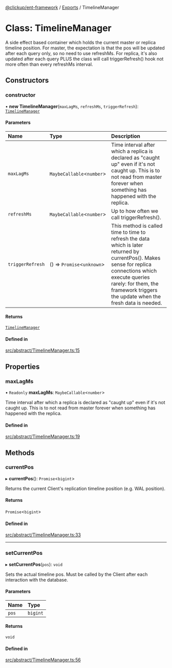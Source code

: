 [@clickup/ent-framework](../README.md) / [Exports](../modules.md) / TimelineManager

# Class: TimelineManager

A side effect based container which holds the current master or replica
timeline position. For master, the expectation is that the pos will be
updated after each query only, so no need to use refreshMs. For replica, it's
also updated after each query PLUS the class will call triggerRefresh() hook
not more often than every refreshMs interval.

## Constructors

### constructor

• **new TimelineManager**(`maxLagMs`, `refreshMs`, `triggerRefresh`): [`TimelineManager`](TimelineManager.md)

#### Parameters

| Name | Type | Description |
| :------ | :------ | :------ |
| `maxLagMs` | `MaybeCallable`\<`number`\> | Time interval after which a replica is declared as "caught up" even if it's not caught up. This is to not read from master forever when something has happened with the replica. |
| `refreshMs` | `MaybeCallable`\<`number`\> | Up to how often we call triggerRefresh(). |
| `triggerRefresh` | () => `Promise`\<`unknown`\> | This method is called time to time to refresh the data which is later returned by currentPos(). Makes sense for replica connections which execute queries rarely: for them, the framework triggers the update when the fresh data is needed. |

#### Returns

[`TimelineManager`](TimelineManager.md)

#### Defined in

[src/abstract/TimelineManager.ts:15](https://github.com/clickup/ent-framework/blob/master/src/abstract/TimelineManager.ts#L15)

## Properties

### maxLagMs

• `Readonly` **maxLagMs**: `MaybeCallable`\<`number`\>

Time interval after which a replica is declared as "caught up" even if
it's not caught up. This is to not read from master forever when
something has happened with the replica.

#### Defined in

[src/abstract/TimelineManager.ts:19](https://github.com/clickup/ent-framework/blob/master/src/abstract/TimelineManager.ts#L19)

## Methods

### currentPos

▸ **currentPos**(): `Promise`\<`bigint`\>

Returns the current Client's replication timeline position (e.g. WAL
position).

#### Returns

`Promise`\<`bigint`\>

#### Defined in

[src/abstract/TimelineManager.ts:33](https://github.com/clickup/ent-framework/blob/master/src/abstract/TimelineManager.ts#L33)

___

### setCurrentPos

▸ **setCurrentPos**(`pos`): `void`

Sets the actual timeline pos. Must be called by the Client after each
interaction with the database.

#### Parameters

| Name | Type |
| :------ | :------ |
| `pos` | `bigint` |

#### Returns

`void`

#### Defined in

[src/abstract/TimelineManager.ts:56](https://github.com/clickup/ent-framework/blob/master/src/abstract/TimelineManager.ts#L56)
